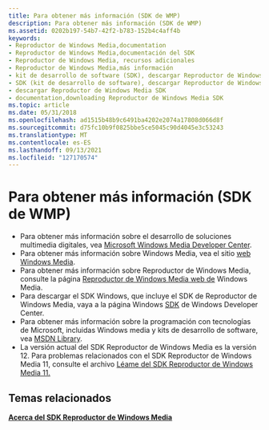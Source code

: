 ```yaml
---
title: Para obtener más información (SDK de WMP)
description: Para obtener más información (SDK de WMP)
ms.assetid: 0202b197-54b7-42f2-b783-152b4c4aff4b
keywords:
- Reproductor de Windows Media,documentation
- Reproductor de Windows Media,documentación del SDK
- Reproductor de Windows Media, recursos adicionales
- Reproductor de Windows Media,más información
- kit de desarrollo de software (SDK), descargar Reproductor de Windows Media
- SDK (kit de desarrollo de software), descargar Reproductor de Windows Media
- descargar Reproductor de Windows Media SDK
- documentation,downloading Reproductor de Windows Media SDK
ms.topic: article
ms.date: 05/31/2018
ms.openlocfilehash: ad1515b48b9c6491ba4202e2074a17808d066d8f
ms.sourcegitcommit: d75fc10b9f0825bbe5ce5045c90d4045e3c53243
ms.translationtype: MT
ms.contentlocale: es-ES
ms.lasthandoff: 09/13/2021
ms.locfileid: "127170574"
---
```

# <a name="for-more-information-wmp-sdk"></a>Para obtener más información (SDK de WMP)

-   Para obtener más información sobre el desarrollo de soluciones multimedia digitales, vea [Microsoft Windows Media Developer Center](https://msdn.microsoft.com/windowsmedia/default.aspx).
-   Para obtener más información sobre Windows Media, vea el sitio [web Windows Media](https://support.microsoft.com/help/18612/windows-media-player).
-   Para obtener más información sobre Reproductor de Windows Media, consulte la página [Reproductor de Windows Media web de](https://support.microsoft.com/help/18612/windows-media-player) Windows Media.
-   Para descargar el SDK Windows, que incluye el SDK de Reproductor de Windows Media, vaya a la página Windows [SDK](https://msdn.microsoft.com/windows/bb980924.aspx) de Windows Developer Center.
-   Para obtener más información sobre la programación con tecnologías de Microsoft, incluidas Windows media y kits de desarrollo de software, vea [MSDN Library]().
-   La versión actual del SDK Reproductor de Windows Media es la versión 12. Para problemas relacionados con el SDK Reproductor de Windows Media 11, consulte el archivo [Léame del SDK Reproductor de Windows Media 11.](/previous-versions/aa905044(v=msdn.10))

## <a name="related-topics"></a>Temas relacionados

<dl> <dt>

[**Acerca del SDK Reproductor de Windows Media**](about-the-windows-media-player-sdk.md)
</dt> </dl>

 

 
